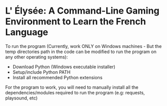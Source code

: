 # L' Élysée: A Command-Line Gaming Environment to Learn the French Language

To run the program (Currently, work ONLY on Windows machines - But the temp directories path in the code can be modified to run the program on any other operating systems):
- Download Python (Windows executable installer)
- Setup/include Python PATH
- Install all recommended Python extensions

For the program to work, you will need to manually install all the dependencies/modules required to run the program (e.g: requests, playsound, etc)
